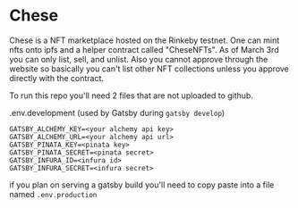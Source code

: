 # Chese

Chese is a NFT marketplace hosted on the Rinkeby testnet. One can mint nfts onto ipfs and a helper contract called "CheseNFTs". As of March 3rd you can only list, sell, and unlist. Also you cannot approve through the website so basically you can't list other NFT collections unless you approve directly with the contract.

To run this repo you'll need 2 files that are not uploaded to github.

.env.development (used by Gatsby during `gatsby develop`)

```
GATSBY_ALCHEMY_KEY=<your alchemy api key>
GATSBY_ALCHEMY_URL=<your alchemy api url>
GATSBY_PINATA_KEY=<pinata key>
GATSBY_PINATA_SECRET=<pinata secret>
GATSBY_INFURA_ID=<infura id>
GATSBY_INFURA_SECRET=<infura secret>
```

if you plan on serving a gatsby build you'll need to copy paste into a file named `.env.production`
